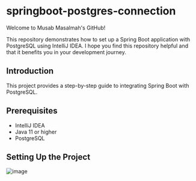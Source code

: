 # springboot-postgres-connection

Welcome to Musab Masalmah's GitHub!

This repository demonstrates how to set up a Spring Boot application with PostgreSQL using IntelliJ IDEA. I hope you find this repository helpful and that it benefits you in your development journey.

## Introduction
This project provides a step-by-step guide to integrating Spring Boot with PostgreSQL.

## Prerequisites
- IntelliJ IDEA
- Java 11 or higher
- PostgreSQL

## Setting Up the Project

![image](https://github.com/user-attachments/assets/0e2df276-33b1-4c59-95ef-fbbffcc42865)

